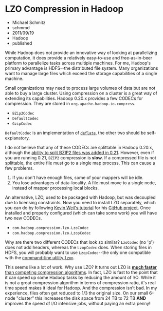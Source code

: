 # LZO Compression in Hadoop
- Michael Schmitz
- schmmd
- 2011/09/19
- Hadoop
- published

While Hadoop does not provide an innovative way of looking at parallelizing
computation, it does provide a relatively easy-to-use and free-as-in-beer
platform to parallelize tasks across multiple machines. For me, Hadoop's
primary advantage is HDFS--the distributed file system. Many organizations want
to manage large files which exceed the storage capabilities of a single
machine.

Small organizations may need to process large volumes of data but are not able to buy a large cluster. Using compression on a cluster is a great way of extending its capabilities. Hadoop 0.20.x provides a few CODECs for compression. They are stored in `org.apache.hadoop.io.compress`.

* `BZip2Codec`
* `DefaultCodec`
* `GzipCodec`

`DefaultCodec` is an implementation of <a href="http://en.wikipedia.org/wiki/DEFLATE">`deflate`</a>, the other two should be self-explanatory.

I do not believe that any of these CODECs are splittable in Hadoop 0.20.x, although the <a href="https://issues.apache.org/jira/browse/HADOOP-4012">ability to split BZIP2 files was added in 0.21</a>. However, even if you are running 0.21, `BZIP2` compression is **slow**. If a compressed file is not splittable, the entire file must go to a single map process. This can cause a few problems.

1. If you don't have enough files, some of your mappers will be idle.
2. You lose advantages of data-locality. A file must move to a single node, instead of mapper processing local blocks.

An alternative, LZO, used to be packaged with Hadoop, but was decoupled due to licensing constraints. Now you need to install LZO separately, which you can do by following <a href="https://github.com/kevinweil/hadoop-lzo/blob/master/README.md">Kevin Weil's tutorial</a> for his <a href="https://github.com/kevinweil/hadoop-lzo">GitHub project</a>. Once installed and properly configured (which can take some work) you will have two new CODECs.

* `com.hadoop.compression.lzo.LzoCodec`
* `com.hadoop.compression.lzo.LzopCodec`

Why are there two different CODECs that look so similar? `LzoCodec` (no 'p') does not add headers, whereas the `LzopCodec` does. When storing files in HDFS, you will probably want to use `LzopCodec`--the only one compatible with the <a href="http://www.lzop.org/">command-line utility `lzop`</a>.

This seems like a lot of work. Why use LZO? It turns out LZO is <a href="http://aliver.wordpress.com/2010/06/22/huge-unix-file-compresser-shootout-with-tons-of-datagraphs/">**much faster** than competing compression algorithms</a>. In fact, LZO is fast to the point that it can speed up some Hadoop tasks by reducing the amount of I/O. While it is not a great compression algorithm in terms of compression ratio, it's real time speed makes it ideal for Hadoop. And the compression isn't bad. In my experience, files often get reduced to 1/3 the original size. On our small 6-node "cluster" this increases the disk space from 24 TB to 72 TB **AND** improves the speed of I/O intensive jobs, without paying an extra penny!
